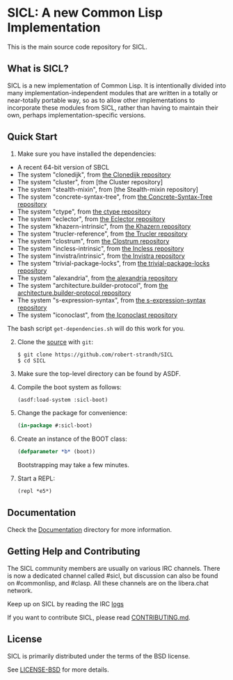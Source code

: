 
# SICL: A new Common Lisp Implementation

This is the main source code repository for SICL.

## What is SICL?

SICL is a new implementation of Common Lisp. It is intentionally
divided into many implementation-independent modules that are written
in a totally or near-totally portable way, so as to allow other
implementations to incorporate these modules from SICL, rather than
having to maintain their own, perhaps implementation-specific
versions.

## Quick Start

1. Make sure you have installed the dependencies:

[the Clonedijk repository]:https://github.com/robert-strandh/Clonedijk
[the Concrete-Syntax-Tree repository]:https://github.com/s-expressionists/Concrete-Syntax-Tree
[the ctype repository]:https://github.com/s-expressionists/ctype
[the Eclector repository]:https://github.com/s-expressionists/Eclector
[the Khazern repository]:https://github.com/s-expressionists/Khazern
[the Trucler repository]:https://github.com/s-expressionists/Trucler
[the Clostrum repository]:https://github.com/s-expressionists/Clostrum
[the Incless repository]:https://github.com/s-expressionists/Incless
[the Invistra repository]:https://github.com/s-expressionists/Invistra
[the trivial-package-locks repository]:https://github.com/yitzchak/trivial-package-locks
[the alexandria repository]:https://gitlab.common-lisp.net/alexandria/alexandria
[the architecture.builder-protocol repository]:https://github.com/scymtym/architecture.builder-protocol.git
[the s-expression-syntax repository]:https://github.com/scymtym/s-expression-syntax.git
[the Iconoclast repository]:https://github.com/robert-strandh/Iconoclast.git

   * A recent 64-bit version of SBCL
   * The system "clonedijk", from [the Clonedijk repository]
   * The system "cluster", from [the Cluster repository]
   * The system "stealth-mixin", from [the Stealth-mixin repository]
   * The system "concrete-syntax-tree", from [the Concrete-Syntax-Tree repository]
   * The system "ctype", from [the ctype repository]
   * The system "eclector", from [the Eclector repository]
   * The system "khazern-intrinsic", from [the Khazern repository]
   * The system "trucler-reference", from [the Trucler repository]
   * The system "clostrum", from [the Clostrum repository]
   * The system "incless-intrinsic", from [the Incless repository]
   * The system "invistra/intrinsic", from [the Invistra repository]
   * The system "trivial-package-locks", from [the trivial-package-locks repository]
   * The system "alexandria", from [the alexandria repository]
   * The system "architecture.builder-protocol", from [the architecture.builder-protocol repository]
   * The system "s-expression-syntax", from [the s-expression-syntax repository]
   * The system "iconoclast", from [the Iconoclast repository]

The bash script `get-dependencies.sh` will do this work for you.

2. Clone the [source] with `git`:

   ```
   $ git clone https://github.com/robert-strandh/SICL
   $ cd SICL
   ```

3. Make sure the top-level directory can be found by ASDF.

4. Compile the boot system as follows:

   ```lisp
   (asdf:load-system :sicl-boot)
   ```

5. Change the package for convenience:

   ```lisp
   (in-package #:sicl-boot)
   ```

6. Create an instance of the BOOT class:

   ```lisp
   (defparameter *b* (boot))
   ```

   Bootstrapping may take a few minutes.

7. Start a REPL:

   ```lisp
   (repl *e5*)
   ```

[source]: https://github.com/robert-strandh/SICL

## Documentation

[Documentation]:https://github.com/robert-strandh/SICL/tree/master/Specification

Check the [Documentation] directory for more information.

[CONTRIBUTING.md]: https://github.com/robert-strandh/SICL/blob/master/CONTRIBUTING.md

## Getting Help and Contributing

The SICL community members are usually on various IRC channels.  There
is now a dedicated channel called #sicl, but discussion can also be
found on #commonlisp, and #clasp.  All these channels are on the
libera.chat network.

[logs]:https://irclog.tymoon.eu/libera/%23sicl

[LICENSE-BSD]:https://github.com/robert-strandh/SICL/blob/master/LICENSE-BSD

Keep up on SICL by reading the IRC [logs]

If you want to contribute SICL, please read [CONTRIBUTING.md].

## License

SICL is primarily distributed under the terms of the BSD license.

See [LICENSE-BSD] for more details.



